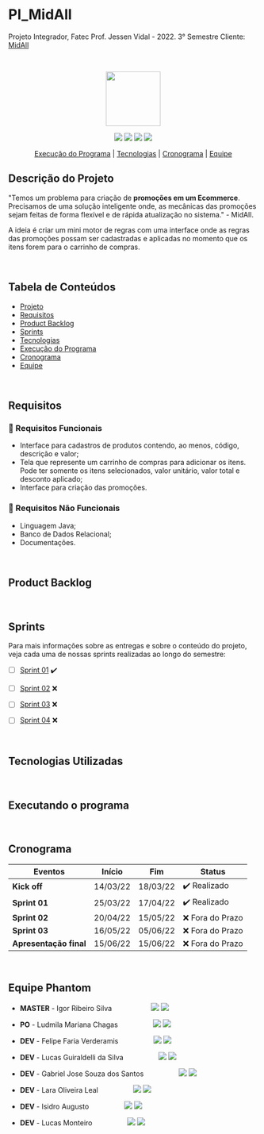 # PI_MidAll
Projeto Integrador, Fatec Prof. Jessen Vidal - 2022. 3° Semestre
Cliente: <a href="https://www.midall.com.br/">MidAll</a>

<br><p align="center">
 <a href="https://www.midall.com.br/"><img src="https://static.wixstatic.com/media/456d95_16b15ab71cf54b9aa97150aaefefbbde~mv2.png/v1/fill/w_142,h_113,al_c,usm_0.66_1.00_0.01,enc_auto/Logo%2520MidAll_edited.png" width="110"/></a>
</p>

<p align="center"> 
 <img src="https://img.shields.io/badge/Status%3A-BUILDING-orange"/>
 <a href="https://www.java.com/pt-BR/"><img src="https://img.shields.io/badge/Language%3A-JAVA-red"/></a>
 <a href="https://www.midall.com.br/"><img src="https://img.shields.io/badge/Client%3A-MID%20ALL-blue"/></a>
 <a href="http://fatecsjc-prd.azurewebsites.net/"><img src="https://img.shields.io/badge/Institution%3A-FATEC-blueviolet"/></a>
</p>

<p align="center">
 <a href="#executando-o-programa">Execução do Programa</a> |  <a href="#tecnologias-utilizadas">Tecnologias</a> |  <a href="#cronograma">Cronograma</a> 
|  <a href="#equipe-phantom">Equipe</a>
</p>

## Descrição do Projeto
"Temos um problema para criação de **promoções em um Ecommerce**. Precisamos de uma solução inteligente onde, as mecânicas das promoções sejam feitas de forma flexível e de rápida atualização no sistema." - MidAll.

A ideia é criar um mini motor de regras com uma interface onde as regras das promoções possam ser cadastradas e aplicadas no momento que os itens forem para o carrinho de compras.

<br>

## Tabela de Conteúdos

 - [Projeto](#descrição-do-projeto)
 - [Requisitos](#requisitos)
 - [Product Backlog](#product-backlog)  
 - [Sprints](#sprints)
 - [Tecnologias](#tecnologias-utilizadas)
 - [Execução do Programa](#executando-o-programa)
 - [Cronograma](#cronograma)
 - [Equipe](#equipe-phantom)

<br>

## Requisitos

### 📌 Requisitos Funcionais

- Interface para cadastros de produtos contendo, ao menos, código, descrição e valor;
- Tela que represente um carrinho de compras para adicionar os itens. Pode ter somente os
itens selecionados, valor unitário, valor total e desconto aplicado;
- Interface para criação das promoções.

### 📌 Requisitos Não Funcionais

- Linguagem Java;
- Banco de Dados Relacional;
- Documentações.

<br>

## Product Backlog

<p align="center">
</p>

<br>

## Sprints
Para mais informações sobre as entregas e sobre o conteúdo do projeto, veja cada uma de nossas sprints realizadas ao longo do semestre: <br>

- [ ] [Sprint 01](https://github.com/PhatomFatec/PI_3Semestre/tree/main/Sprints/Sprint01/README.md) ✔️
 
- [ ] [Sprint 02](https://github.com/PhatomFatec/PI_3Semestre/tree/main/Sprints/Sprint02/README.md) ❌
 
- [ ] [Sprint 03](https://github.com/PhatomFatec/PI_3Semestre/tree/main/Sprints/Sprint03/README.md) ❌
  
- [ ] [Sprint 04](https://github.com/PhatomFatec/PI_3Semestre/tree/main/Sprints/Sprint04/README.md) ❌
 
 <br>

## Tecnologias Utilizadas

<p align="center">
</p>
 
<br>

## Executando o programa 


<br>

## Cronograma

| Eventos         | Início   | Fim      | Status |
|-----------------|----------|----------|--------|
| **Kick off**    | 14/03/22 | 18/03/22 |   ✔️ Realizado      |
| **Sprint 01**   | 25/03/22 | 17/04/22 |   ✔️ Realizado      |
| **Sprint 02**   | 20/04/22 | 15/05/22 |   ❌ Fora do Prazo  |
| **Sprint 03**   | 16/05/22 | 05/06/22 |   ❌ Fora do Prazo  |
| **Apresentação final** | 15/06/22 | 15/06/22 |   ❌ Fora do Prazo  |

<br>

## Equipe Phantom

* **MASTER** - Igor Ribeiro Silva &nbsp; &nbsp; &nbsp; &nbsp; &nbsp; &nbsp; &nbsp; &nbsp; &nbsp;&nbsp;
[<img src="https://img.shields.io/badge/linkedin-%230077B5.svg?&style=for-the-badge&logo=linkedin&logoColor=white&color=3d3d3d"/>](https://www.linkedin.com/in/igor-ribeiro-8571a6210/)
[<img src="https://img.shields.io/badge/github%20-%23121011.svg?&style=for-the-badge&logo=github&logoColor=white&color=3d3d3d"/>](https://github.com/IgorRibeiro-S)

* **PO** - Ludmila Mariana Chagas &nbsp; &nbsp; &nbsp; &nbsp; &nbsp; &nbsp; &nbsp; &nbsp;&nbsp;
[<img src="https://img.shields.io/badge/linkedin-%230077B5.svg?&style=for-the-badge&logo=linkedin&logoColor=white&color=3d3d3d"/>](https://www.linkedin.com/in/ludmila-chagas-273548187/)
[<img src="https://img.shields.io/badge/github%20-%23121011.svg?&style=for-the-badge&logo=github&logoColor=white&color=3d3d3d"/>](https://github.com/ludmila-chagas)

* **DEV** - Felipe Faria Verderamis &nbsp; &nbsp; &nbsp; &nbsp; &nbsp; &nbsp; &nbsp; &nbsp;&nbsp;
[<img src="https://img.shields.io/badge/linkedin-%230077B5.svg?&style=for-the-badge&logo=linkedin&logoColor=white&color=3d3d3d"/>](https://www.linkedin.com/in/felipe-faria-verderamis-3b9b10202/)
[<img src="https://img.shields.io/badge/github%20-%23121011.svg?&style=for-the-badge&logo=github&logoColor=white&color=3d3d3d"/>](https://github.com/FelipeFariaVerde)

* **DEV** - Lucas Guiraldelli da Silva &nbsp; &nbsp; &nbsp; &nbsp; &nbsp; &nbsp; &nbsp; &nbsp;&nbsp;
[<img src="https://img.shields.io/badge/linkedin-%230077B5.svg?&style=for-the-badge&logo=linkedin&logoColor=white&color=3d3d3d"/>](https://www.linkedin.com/in/lucasguiraldelli/)
[<img src="https://img.shields.io/badge/github%20-%23121011.svg?&style=for-the-badge&logo=github&logoColor=white&color=3d3d3d"/>](https://github.com/LucasGuiraldelli)

* **DEV** - Gabriel Jose Souza dos Santos &nbsp; &nbsp; &nbsp; &nbsp; &nbsp; &nbsp; &nbsp; &nbsp;&nbsp;
[<img src="https://img.shields.io/badge/linkedin-%230077B5.svg?&style=for-the-badge&logo=linkedin&logoColor=white&color=3d3d3d" />](https://www.linkedin.com/in/gabriel-santos-87922b170/)
[<img src="https://img.shields.io/badge/github%20-%23121011.svg?&style=for-the-badge&logo=github&logoColor=white&color=3d3d3d"/>](https://github.com/gabrieljssantos)

* **DEV** - Lara Oliveira Leal &nbsp; &nbsp; &nbsp; &nbsp; &nbsp; &nbsp; &nbsp; &nbsp;&nbsp;
[<img src="https://img.shields.io/badge/linkedin-%230077B5.svg?&style=for-the-badge&logo=linkedin&logoColor=white&color=3d3d3d"/>](https://www.linkedin.com/in/lara-leal-527b7020a/)
[<img src="https://img.shields.io/badge/github%20-%23121011.svg?&style=for-the-badge&logo=github&logoColor=white&color=3d3d3d"/>](https://github.com/lara-leal)

* **DEV** - Isidro Augusto  &nbsp; &nbsp; &nbsp; &nbsp; &nbsp; &nbsp; &nbsp; &nbsp;&nbsp;
[<img src="https://img.shields.io/badge/linkedin-%230077B5.svg?&style=for-the-badge&logo=linkedin&logoColor=white&color=3d3d3d"/>](https://www.linkedin.com/in/isidro-augusto-4671661a4/)
[<img src="https://img.shields.io/badge/github%20-%23121011.svg?&style=for-the-badge&logo=github&logoColor=white&color=3d3d3d"/>](https://github.com/Isidro013)

* **DEV** - Lucas Monteiro  &nbsp; &nbsp; &nbsp; &nbsp; &nbsp; &nbsp; &nbsp; &nbsp;&nbsp;
[<img src="https://img.shields.io/badge/linkedin-%230077B5.svg?&style=for-the-badge&logo=linkedin&logoColor=white&color=3d3d3d"/>](https://www.linkedin.com/in/lucas-monteiro-56585117b/)
[<img src="https://img.shields.io/badge/github%20-%23121011.svg?&style=for-the-badge&logo=github&logoColor=white&color=3d3d3d"/>](https://github.com/LucasMonteiiroo)

